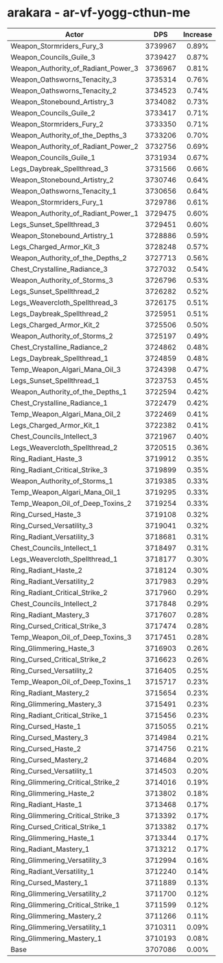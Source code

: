# arakara - ar-vf-yogg-cthun-me
| Actor | DPS | Increase |
|---|:---:|:---:|
|Weapon_Stormriders_Fury_3|3739967|0.89%|
|Weapon_Councils_Guile_3|3739427|0.87%|
|Weapon_Authority_of_Radiant_Power_3|3736967|0.81%|
|Weapon_Oathsworns_Tenacity_3|3735314|0.76%|
|Weapon_Oathsworns_Tenacity_2|3734523|0.74%|
|Weapon_Stonebound_Artistry_3|3734082|0.73%|
|Weapon_Councils_Guile_2|3733417|0.71%|
|Weapon_Stormriders_Fury_2|3733350|0.71%|
|Weapon_Authority_of_the_Depths_3|3733206|0.70%|
|Weapon_Authority_of_Radiant_Power_2|3732756|0.69%|
|Weapon_Councils_Guile_1|3731934|0.67%|
|Legs_Daybreak_Spellthread_3|3731566|0.66%|
|Weapon_Stonebound_Artistry_2|3730746|0.64%|
|Weapon_Oathsworns_Tenacity_1|3730656|0.64%|
|Weapon_Stormriders_Fury_1|3729786|0.61%|
|Weapon_Authority_of_Radiant_Power_1|3729475|0.60%|
|Legs_Sunset_Spellthread_3|3729451|0.60%|
|Weapon_Stonebound_Artistry_1|3728886|0.59%|
|Legs_Charged_Armor_Kit_3|3728248|0.57%|
|Weapon_Authority_of_the_Depths_2|3727713|0.56%|
|Chest_Crystalline_Radiance_3|3727032|0.54%|
|Weapon_Authority_of_Storms_3|3726796|0.53%|
|Legs_Sunset_Spellthread_2|3726282|0.52%|
|Legs_Weavercloth_Spellthread_3|3726175|0.51%|
|Legs_Daybreak_Spellthread_2|3725951|0.51%|
|Legs_Charged_Armor_Kit_2|3725506|0.50%|
|Weapon_Authority_of_Storms_2|3725197|0.49%|
|Chest_Crystalline_Radiance_2|3724862|0.48%|
|Legs_Daybreak_Spellthread_1|3724859|0.48%|
|Temp_Weapon_Algari_Mana_Oil_3|3724398|0.47%|
|Legs_Sunset_Spellthread_1|3723753|0.45%|
|Weapon_Authority_of_the_Depths_1|3722594|0.42%|
|Chest_Crystalline_Radiance_1|3722479|0.42%|
|Temp_Weapon_Algari_Mana_Oil_2|3722469|0.41%|
|Legs_Charged_Armor_Kit_1|3722382|0.41%|
|Chest_Councils_Intellect_3|3721967|0.40%|
|Legs_Weavercloth_Spellthread_2|3720515|0.36%|
|Ring_Radiant_Haste_3|3719912|0.35%|
|Ring_Radiant_Critical_Strike_3|3719899|0.35%|
|Weapon_Authority_of_Storms_1|3719385|0.33%|
|Temp_Weapon_Algari_Mana_Oil_1|3719295|0.33%|
|Temp_Weapon_Oil_of_Deep_Toxins_2|3719254|0.33%|
|Ring_Cursed_Haste_3|3719108|0.32%|
|Ring_Cursed_Versatility_3|3719041|0.32%|
|Ring_Radiant_Versatility_3|3718681|0.31%|
|Chest_Councils_Intellect_1|3718497|0.31%|
|Legs_Weavercloth_Spellthread_1|3718177|0.30%|
|Ring_Radiant_Haste_2|3718124|0.30%|
|Ring_Radiant_Versatility_2|3717983|0.29%|
|Ring_Radiant_Critical_Strike_2|3717960|0.29%|
|Chest_Councils_Intellect_2|3717848|0.29%|
|Ring_Radiant_Mastery_3|3717607|0.28%|
|Ring_Cursed_Critical_Strike_3|3717474|0.28%|
|Temp_Weapon_Oil_of_Deep_Toxins_3|3717451|0.28%|
|Ring_Glimmering_Haste_3|3716903|0.26%|
|Ring_Cursed_Critical_Strike_2|3716623|0.26%|
|Ring_Cursed_Versatility_2|3716405|0.25%|
|Temp_Weapon_Oil_of_Deep_Toxins_1|3715717|0.23%|
|Ring_Radiant_Mastery_2|3715654|0.23%|
|Ring_Glimmering_Mastery_3|3715491|0.23%|
|Ring_Radiant_Critical_Strike_1|3715456|0.23%|
|Ring_Cursed_Haste_1|3715055|0.21%|
|Ring_Cursed_Mastery_3|3714984|0.21%|
|Ring_Cursed_Haste_2|3714756|0.21%|
|Ring_Cursed_Mastery_2|3714684|0.20%|
|Ring_Cursed_Versatility_1|3714503|0.20%|
|Ring_Glimmering_Critical_Strike_2|3714016|0.19%|
|Ring_Glimmering_Haste_2|3713802|0.18%|
|Ring_Radiant_Haste_1|3713468|0.17%|
|Ring_Glimmering_Critical_Strike_3|3713392|0.17%|
|Ring_Cursed_Critical_Strike_1|3713382|0.17%|
|Ring_Glimmering_Haste_1|3713344|0.17%|
|Ring_Radiant_Mastery_1|3713212|0.17%|
|Ring_Glimmering_Versatility_3|3712994|0.16%|
|Ring_Radiant_Versatility_1|3712240|0.14%|
|Ring_Cursed_Mastery_1|3711889|0.13%|
|Ring_Glimmering_Versatility_2|3711700|0.12%|
|Ring_Glimmering_Critical_Strike_1|3711599|0.12%|
|Ring_Glimmering_Mastery_2|3711266|0.11%|
|Ring_Glimmering_Versatility_1|3710311|0.09%|
|Ring_Glimmering_Mastery_1|3710193|0.08%|
|Base|3707086|0.00%|
